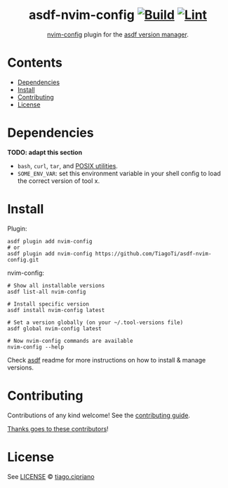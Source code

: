<div align="center">

# asdf-nvim-config [![Build](https://github.com/TiagoTi/asdf-nvim-config/actions/workflows/build.yml/badge.svg)](https://github.com/TiagoTi/asdf-nvim-config/actions/workflows/build.yml) [![Lint](https://github.com/TiagoTi/asdf-nvim-config/actions/workflows/lint.yml/badge.svg)](https://github.com/TiagoTi/asdf-nvim-config/actions/workflows/lint.yml)

[nvim-config](https://github.com/TiagoTi/asdf-nvim-config) plugin for the [asdf version manager](https://asdf-vm.com).

</div>

# Contents

- [Dependencies](#dependencies)
- [Install](#install)
- [Contributing](#contributing)
- [License](#license)

# Dependencies

**TODO: adapt this section**

- `bash`, `curl`, `tar`, and [POSIX utilities](https://pubs.opengroup.org/onlinepubs/9699919799/idx/utilities.html).
- `SOME_ENV_VAR`: set this environment variable in your shell config to load the correct version of tool x.

# Install

Plugin:

```shell
asdf plugin add nvim-config
# or
asdf plugin add nvim-config https://github.com/TiagoTi/asdf-nvim-config.git
```

nvim-config:

```shell
# Show all installable versions
asdf list-all nvim-config

# Install specific version
asdf install nvim-config latest

# Set a version globally (on your ~/.tool-versions file)
asdf global nvim-config latest

# Now nvim-config commands are available
nvim-config --help
```

Check [asdf](https://github.com/asdf-vm/asdf) readme for more instructions on how to
install & manage versions.

# Contributing

Contributions of any kind welcome! See the [contributing guide](contributing.md).

[Thanks goes to these contributors](https://github.com/TiagoTi/asdf-nvim-config/graphs/contributors)!

# License

See [LICENSE](LICENSE) © [tiago.cipriano](https://github.com/TiagoTi/)

